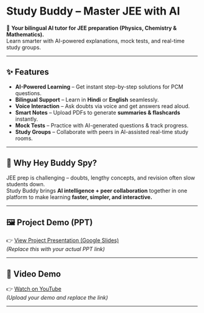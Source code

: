 # Study Buddy – Master JEE with AI

🚀 **Your bilingual AI tutor for JEE preparation (Physics, Chemistry & Mathematics).**  
Learn smarter with AI-powered explanations, mock tests, and real-time study groups.

---

## ✨ Features

- **AI-Powered Learning** – Get instant step-by-step solutions for PCM questions.  
- **Bilingual Support** – Learn in **Hindi** or **English** seamlessly.  
- **Voice Interaction** – Ask doubts via voice and get answers read aloud.  
- **Smart Notes** – Upload PDFs to generate **summaries & flashcards** instantly.  
- **Mock Tests** – Practice with AI-generated questions & track progress.  
- **Study Groups** – Collaborate with peers in AI-assisted real-time study rooms.  

---

## 🎯 Why Hey Buddy Spy?

JEE prep is challenging – doubts, lengthy concepts, and revision often slow students down.  
Study Buddy brings **AI intelligence + peer collaboration** together in one platform to make learning **faster, simpler, and interactive.**

---

## 🖼️ Project Demo (PPT)

👉 [View Project Presentation (Google Slides)]()  
*(Replace this with your actual PPT link)*  

---

## 🎥 Video Demo

👉 [Watch on YouTube](https://www.youtube.com/watch?v=GV382wegBnA)  
*(Upload your demo and replace the link)*  

---
